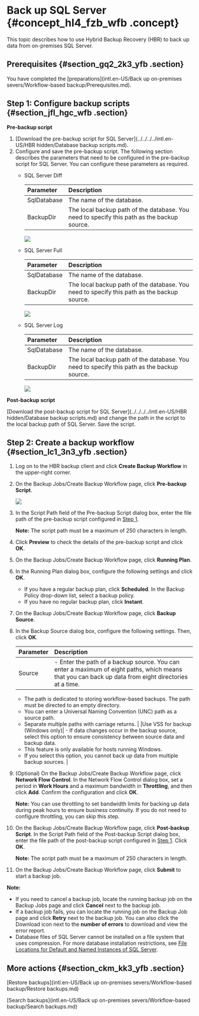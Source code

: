 # Back up SQL Server {#concept_hl4_fzb_wfb .concept}

This topic describes how to use Hybrid Backup Recovery \(HBR\) to back up data from on-premises SQL Server.

## Prerequisites {#section_gq2_2k3_yfb .section}

You have completed the [preparations](intl.en-US/Back up on-premises severs/Workflow-based backup/Prerequisites.md).

## Step 1: Configure backup scripts {#section_jfl_hgc_wfb .section}

 **Pre-backup script** 

1.  [Download the pre-backup script for SQL Server](../../../../intl.en-US/HBR hidden/Database backup scripts.md).
2.  Configure and save the pre-backup script. The following section describes the parameters that need to be configured in the pre-backup script for SQL Server. You can configure these parameters as required.
    -   SQL Server Diff

        |Parameter|Description|
        |:--------|:----------|
        |SqlDatabase|The name of the database.|
        |BackupDir|The local backup path of the database. You need to specify this path as the backup source.|

        ![](http://static-aliyun-doc.oss-cn-hangzhou.aliyuncs.com/assets/img/64700/156576320655450_en-US.png)

    -   SQL Server Full

        |Parameter|Description|
        |:--------|:----------|
        |SqlDatabase|The name of the database.|
        |BackupDir|The local backup path of the database. You need to specify this path as the backup source.|

        ![](http://static-aliyun-doc.oss-cn-hangzhou.aliyuncs.com/assets/img/64700/156576320655451_en-US.png)

    -   SQL Server Log

        |Parameter|Description|
        |:--------|:----------|
        |SqlDatabase|The name of the database.|
        |BackupDir|The local backup path of the database. You need to specify this path as the backup source.|

        ![](http://static-aliyun-doc.oss-cn-hangzhou.aliyuncs.com/assets/img/64700/156576320655452_en-US.png)


 **Post-backup script** 

[Download the post-backup script for SQL Server](../../../../intl.en-US/HBR hidden/Database backup scripts.md) and change the path in the script to the local backup path of SQL Server. Save the script.

## Step 2: Create a backup workflow {#section_lc1_3n3_yfb .section}

1.  Log on to the HBR backup client and click **Create Backup Workflow** in the upper-right corner.
2.  On the Backup Jobs/Create Backup Workflow page, click **Pre-backup Script**.

    ![](http://static-aliyun-doc.oss-cn-hangzhou.aliyuncs.com/assets/img/64700/156576320655453_en-US.png)

3.  In the Script Path field of the Pre-backup Script dialog box, enter the file path of the pre-backup script configured in [Step 1](#section_jfl_hgc_wfb).

    **Note:** The script path must be a maximum of 250 characters in length.

4.  Click **Preview** to check the details of the pre-backup script and click **OK**.
5.  On the Backup Jobs/Create Backup Workflow page, click **Running Plan**.
6.  In the Running Plan dialog box, configure the following settings and click **OK**.
    -   If you have a regular backup plan, click **Scheduled**. In the Backup Policy drop-down list, select a backup policy.
    -   If you have no regular backup plan, click **Instant**.
7.  On the Backup Jobs/Create Backup Workflow page, click **Backup Source**.
8.  In the Backup Source dialog box, configure the following settings. Then, click **OK**.

    |Parameter|Description|
    |:--------|:----------|
    |Source|     -   Enter the path of a backup source. You can enter a maximum of eight paths, which means that you can back up data from eight directories at a time.
    -   The path is dedicated to storing workflow-based backups. The path must be directed to an empty directory.
    -   You can enter a Universal Naming Convention \(UNC\) path as a source path.
    -   Separate multiple paths with carriage returns.
 |
    |Use VSS for backup \(Windows only\)|     -   If data changes occur in the backup source, select this option to ensure consistency between source data and backup data.
    -   This feature is only available for hosts running Windows.
    -   If you select this option, you cannot back up data from multiple backup sources.
 |

9.  \(Optional\) On the Backup Jobs/Create Backup Workflow page, click **Network Flow Control**. In the Network Flow Control dialog box, set a period in **Work Hours** and a maximum bandwidth in **Throttling**, and then click **Add**. Confirm the configuration and click **OK**.

    **Note:** You can use throttling to set bandwidth limits for backing up data during peak hours to ensure business continuity. If you do not need to configure throttling, you can skip this step.

10. On the Backup Jobs/Create Backup Workflow page, click **Post-backup Script**. In the Script Path field of the Post-backup Script dialog box, enter the file path of the post-backup script configured in [Step 1](#section_jfl_hgc_wfb). Click **OK**.

    **Note:** The script path must be a maximum of 250 characters in length.

11. On the Backup Jobs/Create Backup Workflow page, click **Submit** to start a backup job.

**Note:** 

-   If you need to cancel a backup job, locate the running backup job on the Backup Jobs page and click **Cancel** next to the backup job.
-   If a backup job fails, you can locate the running job on the Backup Job page and click **Retry** next to the backup job. You can also click the Download icon next to the **number of errors** to download and view the error report.
-   Database files of SQL Server cannot be installed on a file system that uses compression. For more database installation restrictions, see [File Locations for Default and Named Instances of SQL Server](https://docs.microsoft.com/en-us/sql/sql-server/install/file-locations-for-default-and-named-instances-of-sql-server?view=sql-server-2017).

## More actions {#section_ckm_kk3_yfb .section}

[Restore backups](intl.en-US/Back up on-premises severs/Workflow-based backup/Restore backups.md)

[Search backups](intl.en-US/Back up on-premises severs/Workflow-based backup/Search backups.md)

